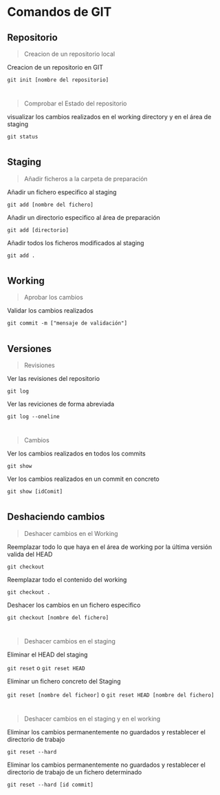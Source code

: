 # Comandos de GIT
## Repositorio

>Creacion de un repositorio local

Creacion de un repositorio en GIT

`git init [nombre del repositorio]`

#

>Comprobar el Estado del repositorio

 visualizar los cambios realizados en el working directory y en el área de staging
 
`git status`

#

## Staging

>Añadir ficheros a la carpeta de preparación

 Añadir un fichero especifico al staging
 
`git add [nombre del fichero]`

Añadir un directorio especifico al área de preparación

`git add [directorio]`

Añadir todos los ficheros modificados al staging

`git add .`

#

## Working

>Aprobar los cambios

Validar los cambios realizados

`git commit -m ["mensaje de validación"]`

#

## Versiones

>Revisiones

Ver las revisiones del repositorio

`git log`

Ver las reviciones de forma abreviada

`git log --oneline`

#

>Cambios

Ver los cambios realizados en todos los commits

`git show`

Ver los cambios realizados en un commit en concreto

`git show [idComit]`

#

## Deshaciendo cambios

> Deshacer cambios en el Working

Reemplazar todo lo que haya en el área de working por la última versión valida del HEAD

`git checkout`

Reemplazar todo el contenido del working

`git checkout .`

Deshacer los cambios en un fichero especifico

`git checkout [nombre del fichero]`

#

> Deshacer cambios en el staging

Eliminar el HEAD del staging

`git reset` o `git reset HEAD`

Eliminar un fichero concreto del Staging

`git reset [nombre del ficheor]` o `git reset HEAD [nombre del fichero]`

#

> Deshacer cambios en el staging y en el working

Eliminar los cambios permanentemente no  guardados y restablecer el directorio de trabajo

`git reset --hard`

Eliminar los cambios permanentemente no  guardados y restablecer el directorio de trabajo de un fichero determinado

`git reset --hard [id commit]`

#

